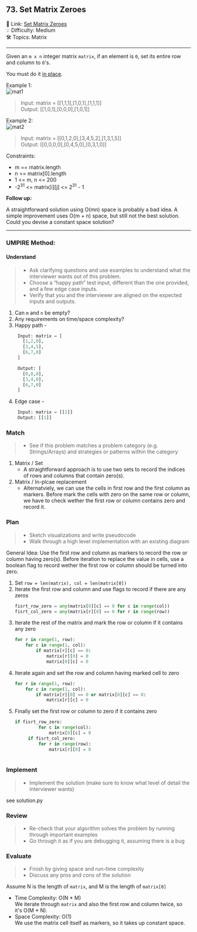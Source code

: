 ## 73. Set Matrix Zeroes
🔗 Link: [Set Matrix Zeroes](https://leetcode.com/problems/set-matrix-zeroes/description/)<br>
💡 Difficulty: Medium<br>
🛠️ Topics: Matrix<br>

<hr>

Given an `m x n` integer matrix `matrix`, if an element is `0`, set its entire row and column to `0`'s.

You must do it [in place](https://en.wikipedia.org/wiki/In-place_algorithm).<br>

 

Example 1:<br>
![mat1](https://github.com/user-attachments/assets/62fbdf79-3b02-4cfb-bcf3-a6bc476de1b1)

>Input: matrix = [[1,1,1],[1,0,1],[1,1,1]]<br>
Output: [[1,0,1],[0,0,0],[1,0,1]]<br>


Example 2:<br>
![mat2](https://github.com/user-attachments/assets/3a41b640-ef42-4452-8d7d-59314dd75f7a)

>Input: matrix = [[0,1,2,0],[3,4,5,2],[1,3,1,5]]<br>
Output: [[0,0,0,0],[0,4,5,0],[0,3,1,0]]<br>


Constraints:<br>

- m == matrix.length
- n == matrix[0].length
- 1 <= m, n <= 200
- -2<sup>31</sup> <= matrix[i][j] <= 2<sup>31</sup> - 1

**Follow up:**

A straightforward solution using O(mn) space is probably a bad idea.
A simple improvement uses O(m + n) space, but still not the best solution.
Could you devise a constant space solution?

<hr>

### UMPIRE Method:
#### Understand

> - Ask clarifying questions and use examples to understand what the interviewer wants out of this problem.
> - Choose a “happy path” test input, different than the one provided, and a few edge case inputs. 
> - Verify that you and the interviewer are aligned on the expected inputs and outputs.
1. Can `m` and `n` be empty?<br>
2. Any requirements on time/space complexity?<br>
3. Happy path -
   ```python
    Input: matrix = [
      [1,2,0],
      [3,4,5],
      [6,7,8]
    ]

    Output: [
      [0,0,0],
      [3,4,0],
      [6,7,0]
    ]

   ```
4. Edge case -
   ```python
    Input: matrix = [[1]]
    Output: [[1]]
   ```

### Match
> - See if this problem matches a problem category (e.g. Strings/Arrays) and strategies or patterns within the category
1. Matrix / Set
   - A straightforward approach is to use two sets to record the indices of rows and columns that contain zero(s).
2. Matrix / In-plcae replacement
   - Alternatviely, we can use the cells in first row and the first column as markers. Before mark the cells with zero on the same row or column, we have to check wether the first row or column contains zero and record it. 
    
### Plan
> - Sketch visualizations and write pseudocode
> - Walk through a high level implementation with an existing diagram

General Idea: Use the first row and column as markers to record the row or column having zero(s). Before iteration to replace the value in cells, use a boolean flag to record wether the first row or column should be turned into zero.<br>

1) Set `row = len(matrix), col = len(matrix[0])`
2) Iterate the first row and column and use flags to record if there are any zeros
   ```python
   fisrt_row_zero = any(matrix[0][c] == 0 for c in range(col))
   fisrt_col_zero = any(matrix[r][0] == 0 for r in range(row))
4) Iterate the rest of the matrix and mark the row or column if it contains any zero
   ```python
   for r in range(1, row):
       for c in range(1, col):
           if matrix[r][c] == 0:
               matrix[r][0] = 0
               matrix[0][c] = 0
6) Iterate again and set the row and column having marked cell to zero
   ```python
   for r in range(1, row):
       for c in range(1, col):
           if matrix[r][0] == 0 or matrix[0][c] == 0:
               matrix[r][c] = 0
8) Finally set the first row or column to zero if it contains zero
   ```python
   if fisrt_row_zero:
            for c in range(col):
                matrix[0][c] = 0
        if fisrt_col_zero:
            for r in range(row):
                matrix[r][0] = 0
    
### Implement
> - Implement the solution (make sure to know what level of detail the interviewer wants)

see solution.py

### Review
> - Re-check that your algorithm solves the problem by running through important examples
> - Go through it as if you are debugging it, assuming there is a bug
### Evaluate
> - Finish by giving space and run-time complexity
> - Discuss any pros and cons of the solution

Assume N is the length of `matrix`, and M is the length of `matrix[0]`

- Time Complexity: O(N * M)<br>
  We iterate through `matrix` and also the first row and column twice, so it's O(M * N).<br>
- Space Complexity: O(1)<br>
  We use the matrix cell itself as markers, so it takes up constant space.<br>
